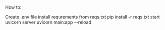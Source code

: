 How to:

Create .env file
install requrements from reqs.txt pip install -r reqs.txt
start uvicorn server uvicorn main:app --reload